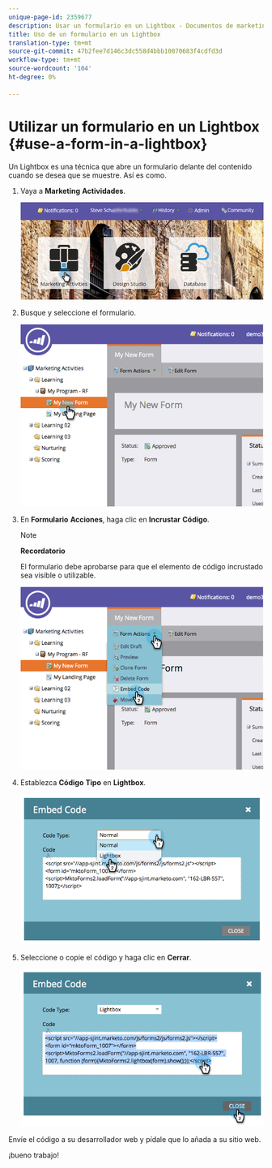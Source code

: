 ```yaml
---
unique-page-id: 2359677
description: Usar un formulario en un Lightbox - Documentos de marketing - Documentación del producto
title: Uso de un formulario en un Lightbox
translation-type: tm+mt
source-git-commit: 47b2fee7d146c3dc558d4bbb10070683f4cdfd3d
workflow-type: tm+mt
source-wordcount: '104'
ht-degree: 0%

---
```



# Utilizar un formulario en un Lightbox {#use-a-form-in-a-lightbox}

Un Lightbox es una técnica que abre un formulario delante del contenido cuando se desea que se muestre. Así es como.

1. Vaya a **Marketing** **Actividades**.

   ![](assets/login-marketing-activities-8.png)

1. Busque y seleccione el formulario.

   ![](assets/image2014-9-15-14-3a32-3a15.png)

1. En **Formulario** **Acciones**, haga clic en **Incrustar** **Código**.

   >[!NOTE]
   >
   >**Recordatorio**
   >
   >
   >El formulario debe aprobarse para que el elemento de código incrustado sea visible o utilizable.

   ![](assets/image2014-9-15-14-3a32-3a24.png)

1. Establezca **Código** **Tipo** en **Lightbox**.

   ![](assets/image2014-9-15-14-3a32-3a31.png)

1. Seleccione o copie el código y haga clic en **Cerrar**.

   ![](assets/image2014-9-15-14-3a32-3a39.png)

Envíe el código a su desarrollador web y pídale que lo añada a su sitio web.

¡bueno trabajo!
